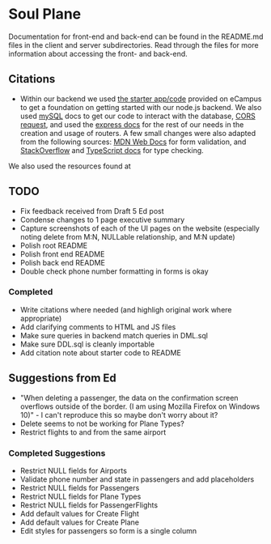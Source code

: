 # Soul Plane

Documentation for front-end and back-end can be found in the README.md files in the client and server subdirectories. Read through the files for more information about accessing the front- and back-end.

## Citations
- Within our backend we used [the starter app/code](https://github.com/osu-cs340-ecampus/nodejs-starter-app) provided on eCampus to get a foundation on getting started with our node.js backend. We also used [mySQL](https://sidorares.github.io/node-mysql2/docs) docs to get our code to interact with the database, [CORS request](https://www.twilio.com/en-us/blog/add-cors-support-express-typescript-api), and used the [express docs](https://expressjs.com/en/guide/routing.html) for the rest of our needs in the creation and usage of routers. A few small changes were also adapted from the following sources: [MDN Web Docs](https://developer.mozilla.org/en-US/docs/Web/HTML/Element/input/tel) for form validation, and [StackOverflow](https://stackoverflow.com/questions/69264472/axios-error-typescript-annotation-must-be-any-or-unknown-if) and [TypeScript docs](https://www.typescriptlang.org/docs/handbook/2/narrowing.html#using-type-predicates) for type checking.

We also used the resources found at 

## TODO
- Fix feedback received from Draft 5 Ed post
- Condense changes to 1 page executive summary
- Capture screenshots of each of the UI pages on the website (especially noting delete from M:N, NULLable relationship, and M:N update)
- Polish root README
- Polish front end README 
- Polish back end README
- Double check phone number formatting in forms is okay

### Completed
- Write citations where needed (and highligh original work where appropriate)
- Add clarifying comments to HTML and JS files
- Make sure queries in backend match queries in DML.sql
- Make sure DDL.sql is cleanly importable
- Add citation note about starter code to README

## Suggestions from Ed
- "When deleting a passenger, the data on the confirmation screen overflows outside of the border. (I am using Mozilla Firefox on Windows 10)" - I can't reproduce this so maybe don't worry about it?
- Delete seems to not be working for Plane Types?
- Restrict flights to and from the same airport

### Completed Suggestions
- Restrict NULL fields for Airports
- Validate phone number and state in passengers and add placeholders
- Restrict NULL fields for Passengers
- Restrict NULL fields for Plane Types
- Restrict NULL fields for PassengerFlights
- Add default values for Create Flight
- Add default values for Create Plane
- Edit styles for passengers so form is a single column

